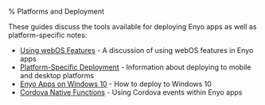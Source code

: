 % Platforms and Deployment

These guides discuss the tools available for deploying Enyo apps as well as platform-specific notes:

* [Using webOS Features](using-webos-features.html) - A discussion of using webOS features in Enyo apps
* [Platform-Specific Deployment](platform-specific-deployment.html) - Information about deploying to mobile and desktop platforms
* [Enyo Apps on Windows 10](enyo-apps-on-windows-10.html) - How to deploy to Windows 10
* [Cordova Native Functions](cordova-native-functions.html) - Using Cordova events within Enyo apps

